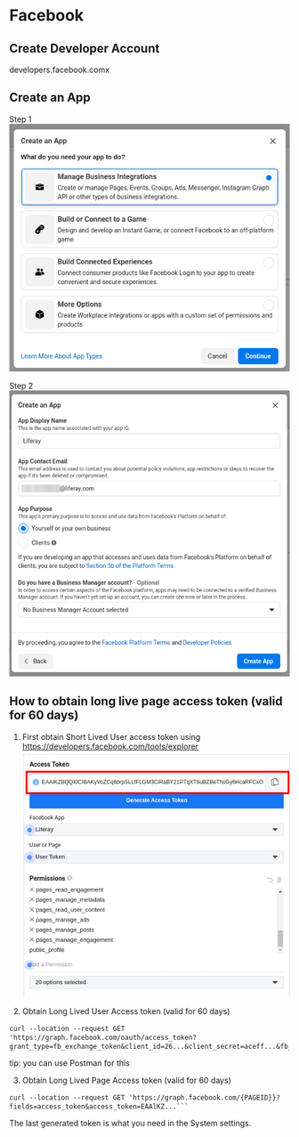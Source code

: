 # Facebook
## Create Developer Account
developers.facebook.comx
## Create an App
Step 1
![Step 1](step1.png "Step 1")

Step 2
![Step 2](step2.png "Step 2")

## How to obtain long live page access token (valid for 60 days)
1. First obtain Short Lived User access token using https://developers.facebook.com/tools/explorer
![Step 3](step3.png "Step 3")

1. Obtain Long Lived User Access token (valid for 60 days)
  ```
  curl --location --request GET 'https://graph.facebook.com/oauth/access_token?grant_type=fb_exchange_token&client_id=26...&client_secret=aceff...&fb_exchange_token=EAAlKZBQQI...'
  ```
tip: you can use Postman for this

3. Obtain Long Lived Page Access token (valid for 60 days)
```
curl --location --request GET 'https://graph.facebook.com/{PAGEID}}?fields=access_token&access_token=EAAlKZ...```
```

The last generated token is what you need in the System settings.